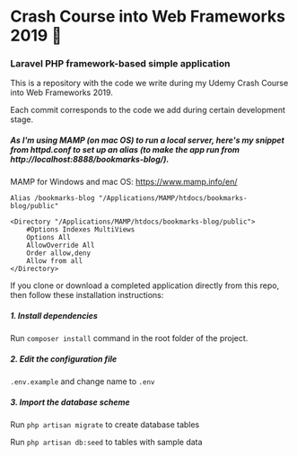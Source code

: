 # Crash Course into Web Frameworks 2019 :pizza:

### Laravel PHP framework-based simple application

This is a repository with the code we write during my Udemy Crash Course into Web Frameworks 2019.

Each commit corresponds to the code we add during certain development stage.

##### As I'm using MAMP (on mac OS) to run a local server, here's my snippet from httpd.conf to set up an alias (to make the app run from http://localhost:8888/bookmarks-blog/).

MAMP for Windows and mac OS: https://www.mamp.info/en/

```
Alias /bookmarks-blog "/Applications/MAMP/htdocs/bookmarks-blog/public"

<Directory "/Applications/MAMP/htdocs/bookmarks-blog/public">
    #Options Indexes MultiViews
    Options All
    AllowOverride All
    Order allow,deny
    Allow from all
</Directory>
```

If you clone or download a completed application directly from this repo, then follow these installation instructions:

##### 1. Install dependencies

Run `composer install` command in the root folder of the project.

##### 2. Edit the configuration file

`.env.example` and change name to `.env`

##### 3. Import the database scheme

Run `php artisan migrate` to create database tables

Run `php artisan db:seed` to tables with sample data
